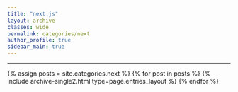 ```yaml
---
title: "next.js"
layout: archive
classes: wide
permalink: categories/next
author_profile: true
sidebar_main: true
---
```



***

{% assign posts = site.categories.next %}
{% for post in posts %} {% include archive-single2.html type=page.entries_layout %} {% endfor %}
